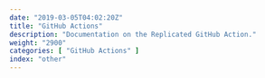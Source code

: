 ```yaml
---
date: "2019-03-05T04:02:20Z"
title: "GitHub Actions"
description: "Documentation on the Replicated GitHub Action."
weight: "2900"
categories: [ "GitHub Actions" ]
index: "other"
---
```


